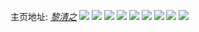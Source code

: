 主页地址: [_黎清之_](https://weibo.com/u/5803195603) 
![](https://wx4.sinaimg.cn/mw2000/006kJCh5ly1ggk166no3rj32eo2eo1l1.jpg) 
![](https://wx4.sinaimg.cn/mw2000/006kJCh5ly1ggk16g6hssj30k0168gor.jpg) 
![](https://wx4.sinaimg.cn/mw2000/006kJCh5ly1ggk1695cngj32eo2eokjn.jpg) 
![](https://wx4.sinaimg.cn/mw2000/006kJCh5ly1ggk16b8q36j32eo2eob2b.jpg) 
![](https://wx4.sinaimg.cn/mw2000/006kJCh5ly1ggk16dsul4j32en2ennpg.jpg) 
![](https://wx4.sinaimg.cn/mw2000/006kJCh5ly1ggk16fna9pj32eo2eohdu.jpg) 
![](https://wx4.sinaimg.cn/mw2000/006kJCh5ly1gfa8qf55gsj30u00u0779.jpg) 
![](https://wx4.sinaimg.cn/mw2000/006kJCh5ly1gd6noq97tuj31401401kx.jpg) 
![](https://wx4.sinaimg.cn/mw2000/006kJCh5ly1gd6notswoxj30f00f00x8.jpg) 
